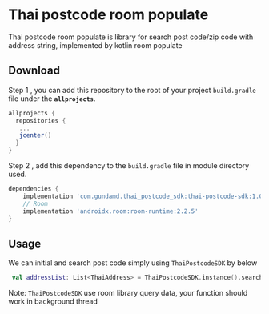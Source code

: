 # Thai postcode room populate

Thai postcode room populate is library for search post code/zip code with address string, implemented by kotlin room populate

## Download
Step 1 , you can add this repository to the root of your project `build.gradle` file under the **`allprojects`**.

```gradle
allprojects {
  repositories {
   ...
   jcenter()
  }
}
```

Step 2 , add this dependency to the `build.gradle` file in module directory used.

```gradle
dependencies {
    implementation 'com.gundamd.thai_postcode_sdk:thai-postcode-sdk:1.0.0-1603711543'
    // Room
    implementation 'androidx.room:room-runtime:2.2.5'
}
```

## Usage
We can initial and search post code simply using `ThaiPostcodeSDK` by below

```kotlin
 val addressList: List<ThaiAddress> = ThaiPostcodeSDK.instance().searchByProvince(province = string, maxCount = 30)
```
Note: `ThaiPostcodeSDK` use room library query data, your function should work in background thread 